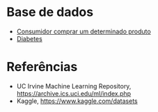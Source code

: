 # Base de dados 
* [Consumidor comprar um determinado produto](https://raw.githubusercontent.com/ect-info/ml/master/dados/Social_Network_Ads.csv)
* [Diabetes](https://www.kaggle.com/saurabh00007/diabetescsv) 

# Referências 

* UC Irvine Machine Learning Repository,  https://archive.ics.uci.edu/ml/index.php
* Kaggle, https://www.kaggle.com/datasets 
